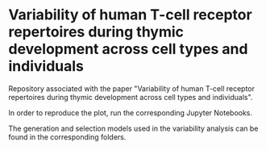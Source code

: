# Variability of human T-cell receptor repertoires  during thymic development across cell types and individuals

Repository associated with the paper "Variability of human T-cell receptor repertoires  during thymic development across cell types and individuals".

In order to reproduce the plot, run the corresponding Jupyter Notebooks.

The generation and selection models used in the variability analysis can be found in the corresponding folders.
